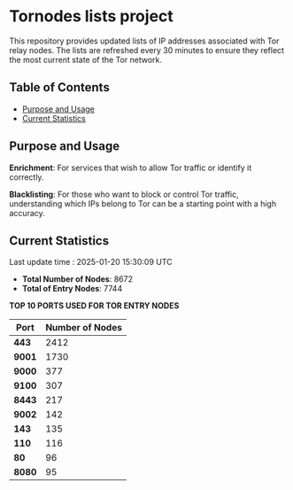 # Tornodes lists project

This repository provides updated lists of IP addresses associated with Tor relay nodes. The lists are refreshed every 30 minutes to ensure they reflect the most current state of the Tor network.

## Table of Contents

- [Purpose and Usage](#purpose-and-usage)
- [Current Statistics](#current-statistics)


## Purpose and Usage

**Enrichment**: For services that wish to allow Tor traffic or identify it correctly.

**Blacklisting**: For those who want to block or control Tor traffic, understanding which IPs belong to Tor can be a starting point with a high accuracy.

## Current Statistics

Last update time : 2025-01-20 15:30:09 UTC

- **Total Number of Nodes**: 8672
- **Total of Entry Nodes**: 7744

**TOP 10 PORTS USED FOR TOR ENTRY NODES**

| **Port** | **Number of Nodes** |
|------|-----------------|
| **443**   | 2412  |
| **9001**   | 1730  |
| **9000**   | 377  |
| **9100**   | 307  |
| **8443**   | 217  |
| **9002**   | 142  |
| **143**   | 135  |
| **110**   | 116  |
| **80**   | 96  |
| **8080**   | 95  |

